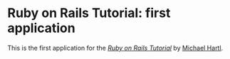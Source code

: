 # Ruby on Rails Tutorial: first application

This is the first application for the [*Ruby on Rails Tutorial*](https://railstutorial.org/) by [Michael Hartl](https://michaelhartl.com/).